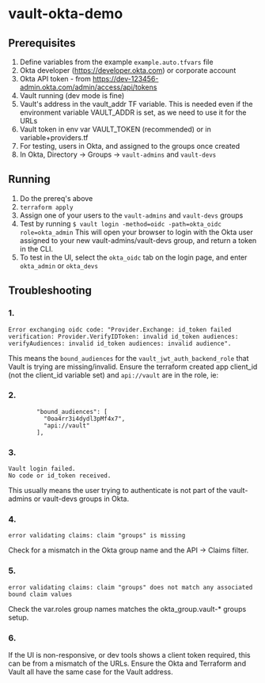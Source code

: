 # vault-okta-demo

## Prerequisites 

1. Define variables from the example `example.auto.tfvars` file
1. Okta developer (https://developer.okta.com) or corporate account
1. Okta API token - from https://dev-123456-admin.okta.com/admin/access/api/tokens
1. Vault running (dev mode is fine)
  1. Vault's address in the vault_addr TF variable. This is needed even if the 
    environment variable VAULT_ADDR is set, as we need to use it for the URLs
  1. Vault token in env var VAULT_TOKEN (recommended) or in variable+providers.tf
1. For testing, users in Okta, and assigned to the groups once created
  1. In Okta, Directory -> Groups -> `vault-admins` and `vault-devs`


## Running

1. Do the prereq's above
1. `terraform apply`
1. Assign one of your users to the `vault-admins` and `vault-devs` groups
1. Test by running `$ vault login -method=oidc -path=okta_oidc role=okta_admin`
  This will open your browser to login with the Okta user assigned to your new vault-admins/vault-devs group, 
  and return a token in the CLI. 
1. To test in the UI, select the `okta_oidc` tab on the login page, and enter `okta_admin` or `okta_devs`


## Troubleshooting

### 1. 
```
Error exchanging oidc code: "Provider.Exchange: id_token failed verification: Provider.VerifyIDToken: invalid id_token audiences: verifyAudiences: invalid id_token audiences: invalid audience".
```

This means the `bound_audiences` for the `vault_jwt_auth_backend_role` that Vault is trying are missing/invalid. 
Ensure the terraform created app client_id (not the client_id variable set) and `api://vault` are in the role, ie:


### 2. 
```
        "bound_audiences": [
          "0oa4rr3i4dydl3pMf4x7",
          "api://vault"
        ],
```


### 3. 
```
Vault login failed.
No code or id_token received.
```

This usually means the user trying to authenticate is not part of the vault-admins or vault-devs groups in Okta. 


### 4. 
```
error validating claims: claim "groups" is missing

```

Check for a mismatch in the Okta group name and the API -> Claims filter.


### 5.

```
error validating claims: claim "groups" does not match any associated bound claim values

```

Check the var.roles group names matches the okta_group.vault-* groups setup. 

### 6. 

If the UI is non-responsive, or dev tools shows a client token required, this can be from a mismatch of the URLs.  Ensure the Okta and Terraform and Vault all have the same case for the Vault address.
